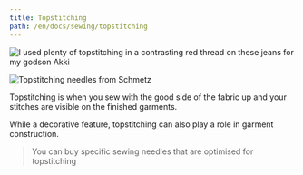 ```yaml
---
title: Topstitching
path: /en/docs/sewing/topstitching
---
```


![I used plenty of topstitching in a contrasting red thread on these jeans for my godson Akki](topstitching.jpg)

![Topstitching needles from Schmetz](topstitch-needles.jpg)

Topstitching is when you sew with the good side of the fabric up and your stitches are visible on the finished garments.

While a decorative feature, topstitching can also play a role in garment construction.

> You can buy specific sewing needles that are optimised for topstitching